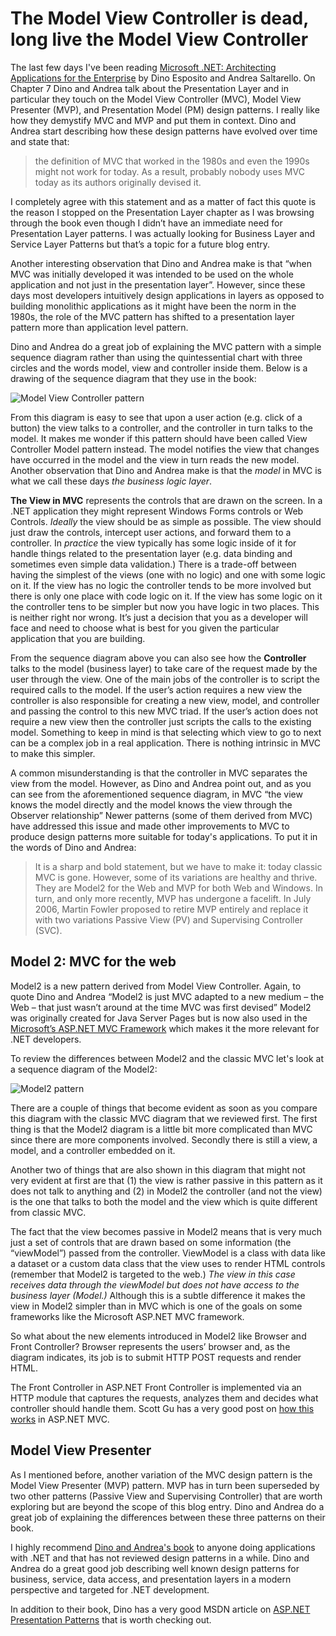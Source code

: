 # The Model View Controller is dead, long live the Model View Controller
The last few days I've been reading [Microsoft .NET: Architecting Applications for the Enterprise](http://www.amazon.com/Microsoft-NET-Architecting-Applications-PRO-Developer/dp/073562609X) by Dino Esposito and Andrea Saltarello. On Chapter 7 Dino and Andrea talk about the Presentation Layer and in particular they touch on the Model View Controller (MVC), Model View Presenter (MVP), and Presentation Model (PM) design patterns. I really like how they demystify MVC and MVP and put them in context. Dino and Andrea start describing how these design patterns have evolved over time and state that:

> the definition of MVC that worked in the 1980s and even the 1990s might not work for today. 
> As a result, probably nobody uses MVC today as its authors originally devised it.

I completely agree with this statement and as a matter of fact this quote is the reason I stopped on the Presentation Layer chapter as I was browsing through the book even though I didn’t have an immediate need for Presentation Layer patterns. I was actually looking for Business Layer and Service Layer Patterns but that’s a topic for a future blog entry.

Another interesting observation that Dino and Andrea make is that “when MVC was initially developed it was intended to be used on the whole application and not just in the presentation layer”. However, since these days most developers intuitively design applications in layers as opposed to building monolithic applications as it might have been the norm in the 1980s, the role of the MVC pattern has shifted to a presentation layer pattern more than application level pattern.

Dino and Andrea do a great job of explaining the MVC pattern with a simple sequence diagram rather than using the quintessential chart with three circles and the words model, view and controller inside them. Below is a drawing of the sequence diagram that they use in the book:

![Model View Controller pattern](https://hectorcorrea.com/images/mvc.jpg)

From this diagram is easy to see that upon a user action (e.g. click of a button) the view talks to a controller, and the controller in turn talks to the model. It makes me wonder if this pattern should have been called View Controller Model pattern instead. The model notifies the view that changes have occurred in the model and the view in turn reads the new model. Another observation that Dino and Andrea make is that the *model* in MVC is what we call these days *the business logic layer*.

**The View in MVC** represents the controls that are drawn on the screen. In a .NET application they might represent Windows Forms controls or Web Controls. *Ideally* the view should be as simple as possible. The view should just draw the controls, intercept user actions, and forward them to a controller. In *practice* the view typically has some logic inside of it for handle things related to the presentation layer (e.g. data binding and sometimes even simple data validation.) There is a trade-off between having the simplest of the views (one with no logic) and one with some logic on it. If the view has no logic the controller tends to be more involved but there is only one place with code logic on it. If the view has some logic on it the controller tens to be simpler but now you have logic in two places. This is neither right nor wrong. It’s just a decision that you as a developer will face and need to choose what is best for you given the particular application that you are building.

From the sequence diagram above you can also see how the **Controller** talks to the model (business layer) to take care of the request made by the user through the view. One of the main jobs of the controller is to script the required calls to the model. If the user’s action requires a new view the controller is also responsible for creating a new view, model, and controller and passing the control to this new MVC triad. If the user’s action does not require a new view then the controller just scripts the calls to the existing model. Something to keep in mind is that selecting which view to go to next can be a complex job in a real application. There is nothing intrinsic in MVC to make this simpler.

A common misunderstanding is that the controller in MVC separates the view from the model. However, as Dino and Andrea point out, and as you can see from the aforementioned sequence diagram, in MVC “the view knows the model directly and the model knows the view through the Observer relationship” Newer patterns (some of them derived from MVC) have addressed this issue and made other improvements to MVC to produce design patterns more suitable for today's applications. To put it in the words of Dino and Andrea:

> It is a sharp and bold statement, but we have to make it: today classic MVC is gone. 
> However, some of its variations are healthy and thrive. 
> They are Model2 for the Web and MVP for both Web and Windows. 
> In turn, and only more recently, MVP has undergone a facelift. 
> In July 2006, Martin Fowler proposed to retire MVP entirely and replace it with two variations 
> Passive View (PV) and Supervising Controller (SVC).


## Model 2: MVC for the web

Model2 is a new pattern derived from Model View Controller. Again, to quote Dino and Andrea “Model2 is just MVC adapted to a new medium – the Web – that just wasn’t around at the time MVC was first devised” Model2 was originally created for Java Server Pages but is now also used in the [Microsoft’s ASP.NET MVC Framework](http://www.asp.net/mvc/) which makes it the more relevant for .NET developers.

To review the differences between Model2 and the classic MVC let's look at a sequence diagram of the Model2:

![Model2 pattern](https://hectorcorrea.com/images/model2.jpg)

There are a couple of things that become evident as soon as you compare this diagram with the classic MVC diagram that we reviewed first. The first thing is that the Model2 diagram is a little bit more complicated than MVC since there are more components involved. Secondly there is still a view, a model, and a controller embedded on it.

Another two of things that are also shown in this diagram that might not very evident at first are that (1) the view is rather passive in this pattern as it does not talk to anything and (2) in Model2 the controller (and not the view) is the one that talks to both the model and the view which is quite different from classic MVC.

The fact that the view becomes passive in Model2 means that is very much just a set of controls that are drawn based on some information (the “viewModel”) passed from the controller. ViewModel is a class with data like a dataset or a custom data class that the view uses to render HTML controls (remember that Model2 is targeted to the web.) *The view in this case receives data through the viewModel but does not have access to the business layer (Model.)* Although this is a subtle difference it makes the view in Model2 simpler than in MVC which is one of the goals on some frameworks like the Microsoft ASP.NET MVC framework.

So what about the new elements introduced in Model2 like Browser and Front Controller? Browser represents the users’ browser and, as the diagram indicates, its job is to submit HTTP POST requests and render HTML.

The Front Controller in ASP.NET Front Controller is implemented via an HTTP module that captures the requests, analyzes them and decides what controller should handle them. Scott Gu has a very good post on [how this works](http://weblogs.asp.net/scottgu/archive/2007/12/03/asp-net-mvc-framework-part-2-url-routing.aspx) in ASP.NET MVC. 


## Model View Presenter

As I mentioned before, another variation of the MVC design pattern is the  Model View Presenter (MVP) pattern. MVP has in turn been superseded by two other patterns (Passive View and Supervising Controller) that are worth exploring but are beyond the scope of this blog entry. Dino and Andrea do a great job of explaining the differences between these three patterns on their book.

I highly recommend [Dino and Andrea's book](http://www.amazon.com/Microsoft-NET-Architecting-Applications-PRO-Developer/dp/073562609X) to anyone doing applications with .NET and that has not reviewed design patterns in a while. Dino and Andrea do a great good job describing well known design patterns for business, service, data access, and presentation layers in a modern perspective and targeted for .NET development.

In addition to their book, Dino has a very good MSDN article on [ASP.NET Presentation Patterns](http://msdn.microsoft.com/en-us/magazine/dd252940.aspx) that is worth checking out.